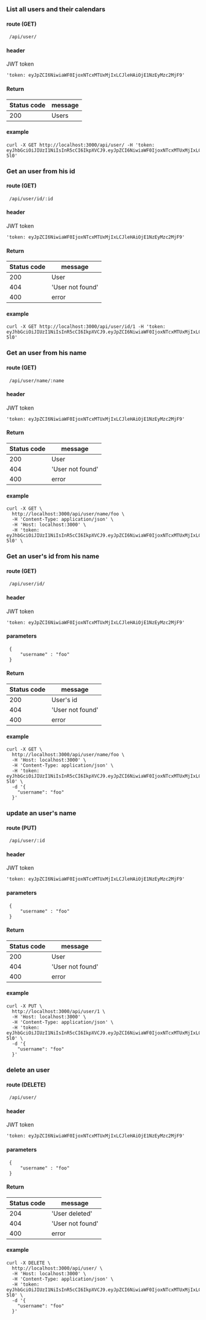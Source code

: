  
### List all users and their calendars
 
 
#### route  (GET)
     /api/user/
     
#### header
 JWT token
 
    'token: eyJpZCI6NiwiaWF0IjoxNTcxMTUxMjIxLCJleHAiOjE1NzEyMzc2MjF9'
 
 
#### Return 
     
 | Status code 	| message                            	|
 |-------------	|------------------------------------	|
 | 200         	| Users                                 |
     
 
#### example
 
```
curl -X GET http://localhost:3000/api/user/ -H 'token: eyJhbGciOiJIUzI1NiIsInR5cCI6IkpXVCJ9.eyJpZCI6NiwiaWF0IjoxNTcxMTUxMjIxLCJleHAiOjE1NzEyMzc2MjF9.46h6B23lSofOtpf28wEKPI3DXLyzC__bCxMfbkT-5l0'
```

### Get an user from his id
 
 
#### route  (GET)
     /api/user/id/:id
     
#### header
 JWT token
 
    'token: eyJpZCI6NiwiaWF0IjoxNTcxMTUxMjIxLCJleHAiOjE1NzEyMzc2MjF9'
 

 
#### Return 
     
 | Status code 	| message                            	|
 |-------------	|------------------------------------	|
 | 200         	| User                                  |
 | 404         	| 'User not found'                      |
 | 400         	| error                                 |
     
 
#### example
 
```
curl -X GET http://localhost:3000/api/user/id/1 -H 'token: eyJhbGciOiJIUzI1NiIsInR5cCI6IkpXVCJ9.eyJpZCI6NiwiaWF0IjoxNTcxMTUxMjIxLCJleHAiOjE1NzEyMzc2MjF9.46h6B23lSofOtpf28wEKPI3DXLyzC__bCxMfbkT-5l0'
```


### Get an user from his name
 
 
#### route  (GET)
     /api/user/name/:name
     
#### header
 JWT token
 
    'token: eyJpZCI6NiwiaWF0IjoxNTcxMTUxMjIxLCJleHAiOjE1NzEyMzc2MjF9'
 

 
#### Return 
     
 | Status code 	| message                            	|
 |-------------	|------------------------------------	|
 | 200         	| User                                  |
 | 404         	| 'User not found'                      |
 | 400         	| error                                 |
     
 
 
#### example
 
```
curl -X GET \
  http://localhost:3000/api/user/name/foo \
  -H 'Content-Type: application/json' \
  -H 'Host: localhost:3000' \
  -H 'token: eyJhbGciOiJIUzI1NiIsInR5cCI6IkpXVCJ9.eyJpZCI6NiwiaWF0IjoxNTcxMTUxMjIxLCJleHAiOjE1NzEyMzc2MjF9.46h6B23lSofOtpf28wEKPI3DXLyzC__bCxMfbkT-5l0' \
```


### Get an user's id from his name
 
 
#### route  (GET)
     /api/user/id/
     
#### header
 JWT token
 
    'token: eyJpZCI6NiwiaWF0IjoxNTcxMTUxMjIxLCJleHAiOjE1NzEyMzc2MjF9'
 
#### parameters
 
     {
         "username" : "foo"
     }
 
 
#### Return 
     
 | Status code 	| message                            	|
 |-------------	|------------------------------------	|
 | 200         	| User's id                             |
 | 404         	| 'User not found'                      |
 | 400         	| error                                 |
     
 
#### example
 
```
curl -X GET \ 
  http://localhost:3000/api/user/name/foo \
  -H 'Host: localhost:3000' \
  -H 'Content-Type: application/json' \
  -H 'token: eyJhbGciOiJIUzI1NiIsInR5cCI6IkpXVCJ9.eyJpZCI6NiwiaWF0IjoxNTcxMTUxMjIxLCJleHAiOjE1NzEyMzc2MjF9.46h6B23lSofOtpf28wEKPI3DXLyzC__bCxMfbkT-5l0' \ 
  -d '{
   	"username": "foo"
  }'
```


### update an user's name
 
 
#### route  (PUT)
     /api/user/:id
     
#### header
 JWT token
 
    'token: eyJpZCI6NiwiaWF0IjoxNTcxMTUxMjIxLCJleHAiOjE1NzEyMzc2MjF9'
 
#### parameters
 
     {
         "username" : "foo"
     }
 
 
#### Return 
     
 | Status code 	| message                            	|
 |-------------	|------------------------------------	|
 | 200         	| User                                  |
 | 404         	| 'User not found'                      |
 | 400         	| error                                 |
     
 
#### example
 
```
curl -X PUT \ 
  http://localhost:3000/api/user/1 \
  -H 'Host: localhost:3000' \
  -H 'Content-Type: application/json' \
  -H 'token: eyJhbGciOiJIUzI1NiIsInR5cCI6IkpXVCJ9.eyJpZCI6NiwiaWF0IjoxNTcxMTUxMjIxLCJleHAiOjE1NzEyMzc2MjF9.46h6B23lSofOtpf28wEKPI3DXLyzC__bCxMfbkT-5l0' \ 
  -d '{
   	"username": "foo"
  }'
```


### delete an user
 
 
#### route  (DELETE)
     /api/user/
     
#### header
 JWT token
 
    'token: eyJpZCI6NiwiaWF0IjoxNTcxMTUxMjIxLCJleHAiOjE1NzEyMzc2MjF9'
 
#### parameters
 
     {
         "username" : "foo"
     }
 
 
#### Return 
     
 | Status code 	| message                            	|
 |-------------	|------------------------------------	|
 | 204         	| 'User deleted'                        |
 | 404         	| 'User not found'                      |
 | 400         	| error                                 |
     
 
#### example
 
```
curl -X DELETE \ 
  http://localhost:3000/api/user/ \
  -H 'Host: localhost:3000' \
  -H 'Content-Type: application/json' \
  -H 'token: eyJhbGciOiJIUzI1NiIsInR5cCI6IkpXVCJ9.eyJpZCI6NiwiaWF0IjoxNTcxMTUxMjIxLCJleHAiOjE1NzEyMzc2MjF9.46h6B23lSofOtpf28wEKPI3DXLyzC__bCxMfbkT-5l0' \ 
  -d '{
   	"username": "foo"
  }'
```